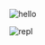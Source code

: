 ![hello](https://cgpa-chart-gen.vercel.app/api?sgpa=3.39%2C4%2C3.82%2C3.69%2C2.96&cgpa=3.39%2C3.48%2C3.64%2C3.79%2C3.52&labels=Fall%2019%2CSpring%2020%2CFall%2020%2CSpring%2021%2CFall%2021)

![repl](https://gpa-md.k191308mohsin.repl.co/api?sgpa=3.39%2C4%2C3.82%2C3.69%2C2.96&cgpa=3.39%2C3.48%2C3.64%2C3.79%2C3.52&labels=Fall%2019%2CSpring%2020%2CFall%2020%2CSpring%2021%2CFall%2021)